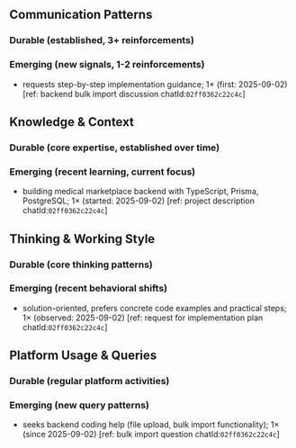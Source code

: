 ## Communication Patterns
### Durable (established, 3+ reinforcements)

### Emerging (new signals, 1-2 reinforcements)
- requests step-by-step implementation guidance; 1× (first: 2025-09-02) [ref: backend bulk import discussion chatId:`02ff0362c22c4c`]

## Knowledge & Context
### Durable (core expertise, established over time)

### Emerging (recent learning, current focus)
- building medical marketplace backend with TypeScript, Prisma, PostgreSQL; 1× (started: 2025-09-02) [ref: project description chatId:`02ff0362c22c4c`]

## Thinking & Working Style
### Durable (core thinking patterns)

### Emerging (recent behavioral shifts)
- solution-oriented, prefers concrete code examples and practical steps; 1× (observed: 2025-09-02) [ref: request for implementation plan chatId:`02ff0362c22c4c`]

## Platform Usage & Queries
### Durable (regular platform activities)

### Emerging (new query patterns)
- seeks backend coding help (file upload, bulk import functionality); 1× (since 2025-09-02) [ref: bulk import question chatId:`02ff0362c22c4c`]